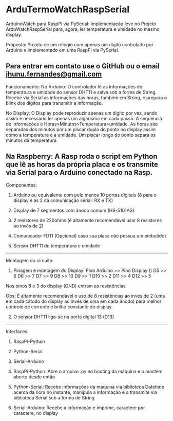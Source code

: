 # ArduTermoWatchRaspSerial

ArduinoWatch para RaspPi via PySerial:
Implementação leve no Projeto ArduWatchRaspSerial para, agora, ler temperatura e umidade no mesmo display.

Proposta:
  Projeto de um relógio com apenas um dígito controlado por Arduino e implementado em uma RaspPi via PySerial.

Para entrar em contato use o GitHub ou o email jhunu.fernandes@gmail.com
-----------------------------------------------------------------
Funcionamento:
  No Arduino:
    O controlador lê as informações de temperatura e umidade do sensor DHT11 e salva sob a forma de String. Recebe via Serial as informações das horas, também em String, e prepara o blink dos dígitos para transmitir a informação.

  No Display:
    O Display pode reproduzir apenas um dígito por vez, sendo assim é necessário ler apenas um algarismo em cada passo. A sequência de informações é Horas>Minutos>Temperatura>umidade. As horas são separadas dos minutos por um piscar duplo do ponto no display assim como a temperatura e a umidade. Um piscar longo do ponto separa os minutos da temperatura.

  Na Raspberry:
    A Rasp roda o script em Python que lê as horas da própria placa e os transmite via Serial para o Arduino conectado na Rasp.
-----------------------------------------------------------------
Componentes:

  1) Arduino ou equivalente com pelo menos 10 portas digitais (8 para o display e as 2 da comunicação serial: RX e TX)

  2) Display de 7 segmentos com ânodo comum (HS-5101AS)

  3) 2 resistores de 220ohms (é altamente recomendável usar 8 resistores ao invés de 2)

  4) Comunicador FDTI (Opcional) caso sua placa não possua um embutido)

  5) Sensor DHT11 de temperatura e umidade
-----------------------------------------------------------------
Montagem do circuito:

1) Pinagem e montagem do Display:
  Pino Arduino >> Pino Display ()
    D5 >> 6
    D6 >> 7
    D7 >> 9
    D8 >> 10
    D9 >> 1
    D10 >> 2
    D11 >> 4
    D12 >> 5


  Nos pinos 8 e 3 do display (GND) entram as resistências

  Obs: É altamente recomendável o uso de 8 resistências ao invés de 2 (uma em cada cátodo do display ao invés de uma em cada ânodo) para melhor controle de corrente e brilho constante do display.

2) O sensor DHT11 liga-se na porta digital 13 (D13)
-----------------------------------------------------------------
Interfaces:

  1) RaspPi-Python
  2) Python-Serial
  3) Serial-Arduino

  1) RaspPi-Python:
    Abre o arquivo .py no booting da máquina e o mantém aberto desde então

  2) Python-Serial:
    Recebe informações da máquina via biblioteca Datetime acerca da hora no instante, manipula a informação e a transmite via biblioteca Serial sob a forma de String

  3) Serial-Arduino:
    Recebe a informação e imprime, caractere por caractere, no display
